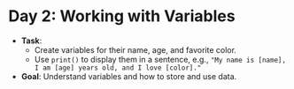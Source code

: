 # **Day 2: Working with Variables**
- **Task**: 
  - Create variables for their name, age, and favorite color.
  - Use `print()` to display them in a sentence, e.g., `"My name is [name], I am [age] years old, and I love [color]."`
- **Goal**: Understand variables and how to store and use data.
